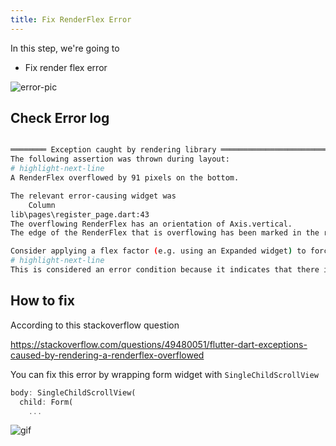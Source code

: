 ```yaml
---
title: Fix RenderFlex Error
---
```


In this step, we're going to
- Fix render flex error

![error-pic](https://storage.googleapis.com/coderhackers-assets/flutter_firebase_firestore_crud2a/RenderFlex-error.png)

## Check Error log
```bash title="terminal"

════════ Exception caught by rendering library ═════════════════════════════════
The following assertion was thrown during layout:
# highlight-next-line
A RenderFlex overflowed by 91 pixels on the bottom.

The relevant error-causing widget was
    Column 
lib\pages\register_page.dart:43
The overflowing RenderFlex has an orientation of Axis.vertical.
The edge of the RenderFlex that is overflowing has been marked in the rendering with a yellow and black striped pattern. This is usually caused by the contents being too big for the RenderFlex.

Consider applying a flex factor (e.g. using an Expanded widget) to force the children of the RenderFlex to fit within the available space instead of being sized to their natural size.
# highlight-next-line
This is considered an error condition because it indicates that there is content that cannot be seen. If the content is legitimately bigger than the available space, consider clipping it with a ClipRect widget before putting it in the flex, or using a scrollable container rather than a Flex, like a ListView.
```

## How to fix
According to this stackoverflow question

https://stackoverflow.com/questions/49480051/flutter-dart-exceptions-caused-by-rendering-a-renderflex-overflowed


You can fix this error by wrapping form widget with `SingleChildScrollView`

```dart title="register_page.dart"
body: SingleChildScrollView(
  child: Form(
    ...
```

![gif](https://storage.googleapis.com/coderhackers-assets/flutter_firebase_firestore_crud2a/08-05-fix-renderflex-error.gif)
